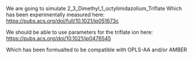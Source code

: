 We are going to simulate 2_3_Dimethyl_1_octylimidazolium_Triflate 
Which has been experimentally measured here:
https://pubs.acs.org/doi/full/10.1021/jp051673c

We should be able to use parameters for the triflate ion here:
https://pubs.acs.org/doi/10.1021/jp0476545

Which has been formualted to be compatible with OPLS-AA and/or AMBER 


